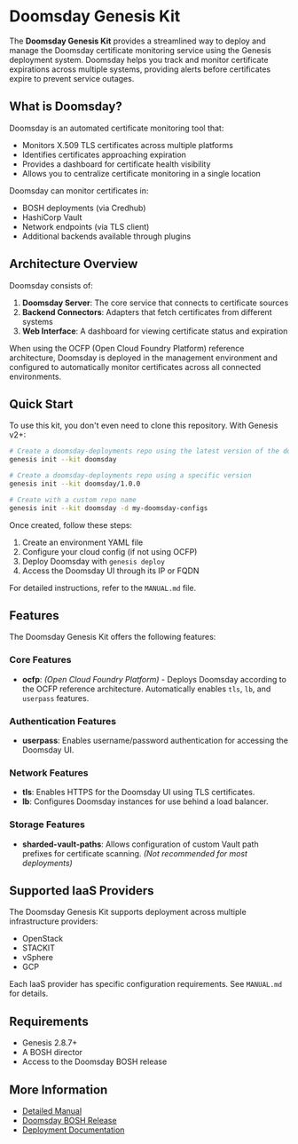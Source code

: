 # Doomsday Genesis Kit

The **Doomsday Genesis Kit** provides a streamlined way to deploy and manage the Doomsday certificate monitoring service using the Genesis deployment system. Doomsday helps you track and monitor certificate expirations across multiple systems, providing alerts before certificates expire to prevent service outages.

## What is Doomsday?

Doomsday is an automated certificate monitoring tool that:

- Monitors X.509 TLS certificates across multiple platforms
- Identifies certificates approaching expiration
- Provides a dashboard for certificate health visibility
- Allows you to centralize certificate monitoring in a single location

Doomsday can monitor certificates in:
- BOSH deployments (via Credhub)
- HashiCorp Vault
- Network endpoints (via TLS client)
- Additional backends available through plugins

## Architecture Overview

Doomsday consists of:

1. **Doomsday Server**: The core service that connects to certificate sources
2. **Backend Connectors**: Adapters that fetch certificates from different systems
3. **Web Interface**: A dashboard for viewing certificate status and expiration

When using the OCFP (Open Cloud Foundry Platform) reference architecture, Doomsday is deployed in the management environment and configured to automatically monitor certificates across all connected environments.

## Quick Start

To use this kit, you don't even need to clone this repository. With Genesis v2+:

```bash
# Create a doomsday-deployments repo using the latest version of the doomsday kit
genesis init --kit doomsday

# Create a doomsday-deployments repo using a specific version
genesis init --kit doomsday/1.0.0

# Create with a custom repo name
genesis init --kit doomsday -d my-doomsday-configs
```

Once created, follow these steps:

1. Create an environment YAML file
2. Configure your cloud config (if not using OCFP)
3. Deploy Doomsday with `genesis deploy`
4. Access the Doomsday UI through its IP or FQDN

For detailed instructions, refer to the `MANUAL.md` file.

## Features

The Doomsday Genesis Kit offers the following features:

### Core Features

- **ocfp**: *(Open Cloud Foundry Platform)* - Deploys Doomsday according to the OCFP reference architecture. Automatically enables `tls`, `lb`, and `userpass` features.

### Authentication Features

- **userpass**: Enables username/password authentication for accessing the Doomsday UI.

### Network Features

- **tls**: Enables HTTPS for the Doomsday UI using TLS certificates.
- **lb**: Configures Doomsday instances for use behind a load balancer.

### Storage Features

- **sharded-vault-paths**: Allows configuration of custom Vault path prefixes for certificate scanning. *(Not recommended for most deployments)*

## Supported IaaS Providers

The Doomsday Genesis Kit supports deployment across multiple infrastructure providers:

- OpenStack
- STACKIT
- vSphere
- GCP

Each IaaS provider has specific configuration requirements. See `MANUAL.md` for details.

## Requirements

- Genesis 2.8.7+
- A BOSH director
- Access to the Doomsday BOSH release

## More Information

- [Detailed Manual](MANUAL.md)
- [Doomsday BOSH Release](https://github.com/doomsday-project/doomsday-boshrelease)
- [Deployment Documentation](docs/README.md)